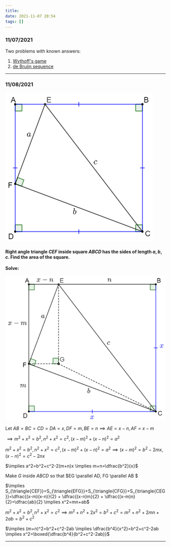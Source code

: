 ```yaml
---
title:
date: 2021-11-07 20:54
tags: []
---
```


### 11/07/2021

 Two problems with known answers:

 1. [Wythoff's game](https://en.wikipedia.org/wiki/Wythoff%27s_game)
 1. [de Bruijn sequence](https://en.wikipedia.org/wiki/De_Bruijn_sequence)

---

### 11/08/2021

![image-20211108012427761](/assets/images/2021-11/image-20211107222419438.png)

#### Right angle triangle $CEF$ inside square $ABCD$ has the sides of length $a,b,c$. Find the area of the square.

**Solve:**

![image-20211108014007276](/assets/images/2021-11/image-20211108013450584.png)

Let $AB=BC=CD=DA=x, DF=m, BE=n \implies AE=x-n, AF=x-m$

$\implies m^2+x^2=b^2, n^2+x^2=c^2, (x-m)^2+(x-n)^2=a^2$

$m^2+x^2=b^2, n^2+x^2=c^2, (x-m)^2+(x-n)^2=a^2 \implies (x-m)^2=b^2-2mx, (x-n)^2=c^2-2nx$

$\implies a^2=b^2+c^2-2(m+n)x \implies m+n=\dfrac{b^2}{x}$

Make $G$ inside $ABCD$ so that $EG \parallel AD, FG \parallel AB $

$\implies S_{\triangle{CEF}}=S_{\triangle{EFG}}+S_{\triangle{CFG}}+S_{\triangle{CEG}}=\dfrac{(x-m)(x-n)}{2} + \dfrac{(x-n)m}{2} + \dfrac{(x-m)n}{2}=\dfrac{ab}{2} \implies x^2=mn+ab$

$m^2+x^2=b^2, n^2+x^2=c^2 \implies m^2+n^2+2x^2=b^2+c^2=m^2+n^2+2mn+2ab=b^2+c^2$

$\implies (m+n)^2=b^2+c^2-2ab \implies \dfrac{b^4}{x^2}=b^2+c^2-2ab \implies x^2=\boxed{\dfrac{b^4}{b^2+c^2-2ab}}$

---


